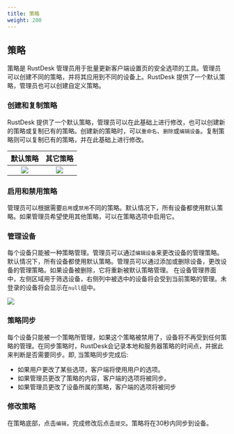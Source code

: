 ```yaml
---
title: 策略
weight: 200
---
```


## 策略

策略是 RustDesk 管理员用于批量更新客户端设置页的安全选项的工具。管理员可以创建不同的策略，并将其应用到不同的设备上。RustDesk 提供了一个默认策略，管理员也可以创建自定义策略。

### 创建和复制策略

RustDesk 提供了一个默认策略，管理员可以在此基础上进行修改，也可以创建新的策略或复制已有的策略。创建新的策略时，可以`重命名`、`删除`或`编辑设备`。复制策略则可以复制已有的策略，并在此基础上进行修改。

|    默认策略  | 其它策略     |
| :--------------: | :------------: |
|  ![](/docs/en/self-host/pro/strategy/images/default_strategy.png)    |  ![](/docs/en/self-host/pro/strategy/images/other_strategy.png)    |

### 启用和禁用策略

管理员可以根据需要`启用`或`禁用`不同的策略。默认情况下，所有设备都使用默认策略。如果管理员希望使用其他策略，可以在策略选项中启用它。

### 管理设备

每个设备只能被一种策略管理。管理员可以通过`编辑设备`来更改设备的管理策略。默认情况下，所有设备都使用默认策略。管理员可以通过添加或删除设备，更改设备的管理策略。如果设备被删除，它将重新被默认策略管理。
在设备管理界面中，左侧区域用于筛选设备，右侧列中被选中的设备将会受到当前策略的管理。未登录的设备将会显示在`null`组中。

![](/docs/en/self-host/pro/strategy/images/edit_devices.png)

### 策略同步

每个设备只能被一个策略所管理，如果这个策略被禁用了，设备将不再受到任何策略的管理。在同步策略时，RustDesk会记录本地和服务器策略的时间点，并据此来判断是否需要同步。即, 当策略同步完成后:
* 如果用户更改了某些选项，客户端将使用用户的选项。
* 如果管理员更改了策略的内容，客户端的选项将被同步。
* 如果管理员更改了设备所属的策略，客户端的选项将被同步

### 修改策略

在策略底部，点击`编辑`，完成修改后点击`提交`。策略将在30秒内同步到设备。


